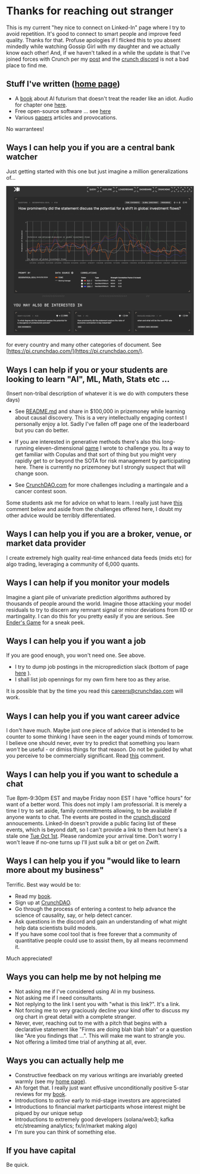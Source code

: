 
# Thanks for reaching out stranger
This is my current "hey nice to connect on Linked-In" page where I try to avoid repetition. It's good to connect to smart people and improve feed quality. Thanks for that. Profuse apologies if I flicked this to you absent mindedly while watching Gossip Girl with my daughter and we actually know each other! And, if we haven't talked in a while the update is that I've joined forces with Crunch per my [post](https://www.linkedin.com/posts/petercotton_artificialintelligence-ai-forex-activity-7237212886308122624-bZLA?utm_source=share&utm_medium=member_desktop) and the [crunch discord](https://discord.gg/6WZTsC43) is not a bad place to find me.

## Stuff I've written ([home page](https://github.com/microprediction/home))

- A [book](https://www.amazon.com/Microprediction-Building-Open-AI-Network) about AI futurism that doesn't treat the reader like an idiot. Audio for chapter one [here](https://github.com/microprediction/building_an_open_ai_network/blob/main/docs/assets/audio/Microprediction_Chapter_1.mp3).
- Free open-source software ... see [here](https://github.com/microprediction)
- Various [papers](https://github.com/microprediction/home) articles and provocations.

No warrantees! 

## Ways I can help you if you are a central bank watcher 
Just getting started with this one but just imagine a million generalizations of...

![](https://github.com/microprediction/monteprediction/blob/main/pi_example.png)

for every country and many other categories of document. See [https://pi.crunchdao.com/](https://pi.crunchdao.com/). 



## Ways I can help if you or your students are looking to learn "AI", ML, Math, Stats etc ...
(Insert non-tribal description of whatever it is we do with computers these days)

- See [README.md](https://github.com/microprediction/microprediction/blob/master/README.md) and share in $100,000 in prizemoney while learning about causal discovery. This is a very intellectually engaging contest I personally enjoy a lot. Sadly I've fallen off page one of the leaderboard but you can do better. 
  
- If you are interested in generative methods there's also this long-running eleven-dimensional [game](https://github.com/microprediction/monteprediction_colab_examples/blob/main/monteprediction_entry.ipynb) I wrote to challenge you. Its a way to get familiar with Copulas and that sort of thing but you might very rapidly get to or beyond the SOTA for risk management by participating here. There is currently no prizemoney but I strongly suspect that will change soon. 
 
- See [CrunchDAO.com](www.crunchdao.com) for more challenges including a martingale and a cancer contest soon.

Some students ask me for advice on what to learn. I really just have [this](https://www.linkedin.com/posts/petercotton_ai-artificialintelligence-activity-7248460182718935040-kM_X?utm_source=share&utm_medium=member_desktop) comment below and aside from the challenges offered here, I doubt my other advice would be terribly differentiated.   

## Ways I can help you if you are a broker, venue, or market data provider
I create extremely high quality real-time enhanced data feeds (mids etc) for algo trading, leveraging a community of 6,000 quants. 

## Ways I can help if you monitor your models 
Imagine a giant pile of univariate prediction algorithms authored by thousands of people around the world. Imagine those attacking your model residuals to try to discern any remnant signal or minor deviations from IID or martingality. I can do this for you pretty easily if you are serious. See [Ender's Game](https://github.com/microprediction/endersgame) for a sneak peek. 

## Ways I can help you if you want a job
If you are good enough, you won't need one. See above.
  
- I try to dump job postings in the microprediction slack (bottom of page [here](https://www.monteprediction.com/) ).
- I shall list job opennings for my own firm here too as they arise.

It is possible that by the time you read this careers@crunchdao.com will work. 

## Ways I can help you if you want career advice 
I don't have much. Maybe just one piece of advice that is intended to be counter to some thinking I have seen in the eager yound minds of tomorrow. I believe one should never, ever try to predict that something you learn *won't* be useful - or dimiss things for that reason. Do not be guided by what you perceive to be commercially significant. Read [this](https://www.linkedin.com/posts/petercotton_ai-artificialintelligence-activity-7248460182718935040-kM_X?utm_source=share&utm_medium=member_desktop) comment. 

## Ways I can help you if you want to schedule a chat 
Tue 8pm-9:30pm EST and maybe Friday noon EST I have "office hours" for want of a better word. This does not imply I am professorial. It is merely a time I try to set aside, family committments allowing, to be available if anyone wants to chat. The events are posted in the [crunch discord](https://discord.gg/35NZpeZ5) annoucements. Linked-In doesn't provide a public facing list of these events, which is beyond daft, so I can't provide a link to them but here's a stale one [Tue Oct 1st](https://www.linkedin.com/events/7237538167250198528/comments/). Please randomize your arrival time. Don't worry I won't leave if no-one turns up I'll just sulk a bit or get on Zwift. 

## Ways I can help you if you "would like to learn more about my business"
Terrific. Best way would be to:

 - Read my [book](https://www.amazon.com/Microprediction-Building-Open-AI-Network). 
 - Sign up at [CrunchDAO](https://www.crunchdao.com/). 
 - Go through the process of entering a contest to help advance the science of causality, say, or help detect cancer.
 - Ask questions in the discord and gain an understanding of what might help data scientists build models.
 - If you have some cool tool that is free forever that a community of quantitative people could use to assist them, by all means recommend it. 

Much appreciated!

## Ways you can help me by not helping me 
- Not asking me if I've considered using AI in my business. 
- Not asking me if I need consultants.
- Not replying to the link I sent you with "what is this link?". It's a link. 
- Not forcing me to very graciously decline your kind offer to discuss my org chart in great detail with a complete stranger.  
- Never, ever, reaching out to me with a pitch that begins with a declarative statement like "Firms are doing blah blah blah" or a question like "Are you findings that ...". This will make me want to strangle you. 
- Not offering a limited time trial of anything at all, ever. 

## Ways you can actually help me

- Constructive feedback on my various writings are invariably greeted warmly (see my [home page](https://github.com/microprediction/home)).
- Ah forget that. I really just want effusive unconditionally positive 5-star reviews for my [book](https://www.amazon.com/Microprediction-Building-Open-AI-Network/dp/0262047322).
- Introductions to *active* early to mid-stage investors are appreciated
- Introductions to financial market participants whose interest might be piqued by our unique setup
- Introductions to extremely good developers (solana/web3; kafka etc/streaming analytics; fx/ir/market making algo)
- I'm sure you can think of something else. 
  
## If you have capital 

Be quick.  



